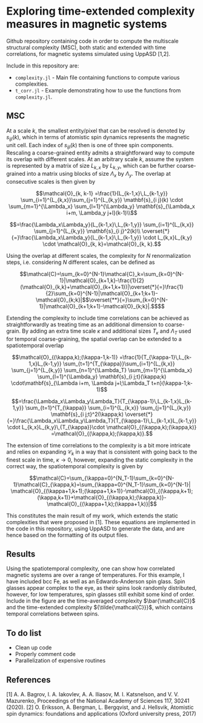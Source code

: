 # Exploring time-extended complexity measures in magnetic systems

Github repository containing code in order to compute the multiscale structural complexity (MSC), both static and extended with time correlations, for magnetic systems simulated using UppASD [1,2].

Include in this repository are:

- `complexity.jl` - Main file containing functions to compute various complexities.
- `t_corr.jl` - Example demonstrating how to use the functions from `complexity.jl`.

## MSC

At a scale $k$, the smallest entity/pixel that can be resolved is denoted by $s_{i j l}(k)$, which in terms of atomistic spin dynamics represents the magnetic unit cell. Each index of $s_{i j l}(k)$ then is one of three spin components. Rescaling a coarse-grained entity admits a straightforward way to compute its overlap with different scales.
At an arbitrary scale $k$, assume the system is represented by a matrix of size $L_{k,x}$ by $L_{k,y}$, which can be further coarse-grained into a matrix using blocks of size $\Lambda_x$ by $\Lambda_y$. The overlap at consecutive scales is then given by

```math
\mathcal{O}_{k, k-1} =\frac{1}{L_{k-1,x}\,L_{k-1,y}} \sum_{i=1}^{L_{k,x}}\sum_{j=1}^{L_{k,y}} \mathbf{s}_{i j}(k) \cdot \sum_{m=1}^{\Lambda_x} \sum_{l=1}^{\Lambda_y} \mathbf{s}_{\Lambda_x i+m, \Lambda_y j+l}(k-1)\\
```
```math
=\frac{\Lambda_x\Lambda_y}{L_{k-1,x}\,L_{k-1,y}} \sum_{i=1}^{L_{k,x}} \sum_{j=1}^{L_{k,y}} \mathbf{s}_{i j}^2(k)\\
\overset{*}{=}\frac{\Lambda_x\Lambda_y}{L_{k-1,x}\,L_{k-1,y}} \cdot L_{k,x}L_{k,y} \cdot \mathcal{O}_{k, k}=\mathcal{O}_{k, k}.
```

Using the overlap at different scales, the complexity for $N$ renormalization steps, i.e. considering $N$ different scales, can be defined as
```math
\mathcal{C}=\sum_{k=0}^{N-1}\mathcal{C}_k=\sum_{k=0}^{N-1}|\mathcal{O}_{k+1,k}-\frac{1}{2}(\mathcal{O}_{k,k}+\mathcal{O}_{k+1,k+1})|\overset{*}{=}\frac{1}{2}\sum_{k=0}^{N-1}|\mathcal{O}_{k+1;k+1}-\mathcal{O}_{k;k}|$$\overset{**}{=}\sum_{k=0}^{N-1}|\mathcal{O}_{k+1;k+1}-\mathcal{O}_{k;k}|.$$
```

Extending the complexity to include time correlations can be achieved as straightforwardly as treating time as an additional dimension to coarse-grain. By adding an extra time scale $\kappa$ and additional sizes $T_{\kappa}$ and $\Lambda_T$ used for temporal coarse-graining, the spatial overlap can be extended to a spatiotemporal overlap

```math
\mathcal{O}_{(\kappa,k);(\kappa-1,k-1)} =\frac{1}{T_{\kappa-1}\,L_{k-1,x}L_{k-1,y}} \sum_{t=1}^{T_{\kappa}}\sum_{i=1}^{L_{k,x}} \sum_{j=1}^{L_{k,y}}
\sum_{n=1}^{\Lambda_T}  \sum_{m=1}^{\Lambda_x} \sum_{l=1}^{\Lambda_y} \mathbf{s}_{i j;t}(\kappa;k) \cdot\mathbf{s}_{\Lambda i+m, \Lambda j+l;\Lambda_T t+n}(\kappa-1;k-1)
```
```math
=\frac{\Lambda_x\Lambda_y\Lambda_T}{T_{\kappa-1}\,L_{k-1,x}L_{k-1,y}} \sum_{t=1}^{T_{\kappa}} \sum_{i=1}^{L_{k,x}} \sum_{j=1}^{L_{k,y}} \mathbf{s}_{i j;t}^2(\kappa;k)
\overset{*}{=}\frac{\Lambda_x\Lambda_y\Lambda_T}{T_{\kappa-1}\,L_{k-1,x}L_{k-1,y}} \cdot L_{k,x}L_{k,y}\,{T_{\kappa}}\cdot \mathcal{O}_{(\kappa,k);(\kappa,k)}
=\mathcal{O}_{(\kappa,k);(\kappa,k)}.
```

The extension of time correlations to the complexity is a bit more intricate and relies on expanding $\mathcal{C}_k$ in a way that is consistent with going back to the finest scale in time, $\kappa\rightarrow 0$, however, expanding the static complexity in the correct way, the spatiotemporal complexity is given by

```math
\mathcal{C}=\sum_{\kappa=0}^{N_T-1}\sum_{k=0}^{N-1}\mathcal{C}_{\kappa,k}=\sum_{\kappa=0}^{N_T-1}\sum_{k=0}^{N-1}|  \mathcal{O}_{(\kappa+1,k+1);(\kappa+1,k+1)}-\mathcal{O}_{(\kappa,k+1);(\kappa,k+1)}+\mathcal{O}_{(\kappa,k);(\kappa,k)}-\mathcal{O}_{(\kappa+1,k);(\kappa+1,k)}|
```

This constitutes the main result of my work, which extends the static complexities that were proposed in [1]. These equations are implemented in the code in this repository, using UppASD to generate the data, and are hence based on the formatting of its output files.

## Results

Using the spatiotemporal complexity, one can show how correlated magnetic systems are over a range of temperatures. For this example, I have included bcc Fe, as well as an Edwards-Anderson spin glass. Spin glasses appear complex to the eye, as their spins look randomly distributed, however, for low temperatures, spin glasses still exhibit some kind of order. Include in the figure are the time-averaged complexity $\bar{\mathcal{C}}$ and the time-extended complexity ${\tilde{\mathcal{C}}}$, which contains temporal correlations between spins.

## To do list

- Clean up code
- Properly comment code
- Parallelization of expensive routines

## References

[1] A. A. Bagrov, I. A. Iakovlev, A. A. Iliasov, M. I. Katsnelson, and V. V. Mazurenko, Proceedings of the National Academy of Sciences 117, 30241 (2020).
[2] O. Eriksson, A. Bergman, L. Bergqvist, and J. Hellsvik, Atomistic spin dynamics: foundations and applications (Oxford university press, 2017)
